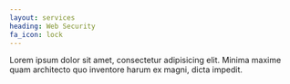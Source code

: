 ```yaml
---
layout: services
heading: Web Security
fa_icon: lock
---
```


Lorem ipsum dolor sit amet, consectetur adipisicing elit. Minima maxime quam architecto quo inventore harum ex magni, dicta impedit.